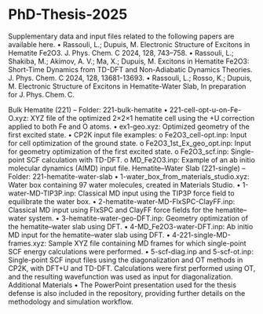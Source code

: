 # PhD-Thesis-2025
Supplementary data and input files related to the following papers are available here.
•	Rassouli, L.; Dupuis, M. Electronic Structure of Excitons in Hematite Fe2O3. J. Phys. Chem. C 2024, 128, 743–758.
•	Rassouli, L.; Shakiba, M.; Akimov, A. V.; Ma, X.; Dupuis, M. Excitons in Hematite Fe2O3: Short-Time Dynamics from TD-DFT and Non-Adiabatic Dynamics Theories. J. Phys. Chem. C 2024, 128, 13681-13693.
•	Rassouli, L.; Rosso, K.; Dupuis, M. Electronic Structure of Excitons in Hematite-Water Slab, In preparation for J. Phys. Chem. C.

Bulk Hematite (221) – Folder: 221-bulk-hematite
•	221-cell-opt-u-on-Fe-O.xyz: XYZ file of the optimized 2×2×1 hematite cell using the +U correction applied to both Fe and O atoms.
•	ex1-geo.xyz: Optimized geometry of the first excited state.
•	CP2K input file examples:
o	Fe2O3_cell-opt.inp: Input for cell optimization of the ground state.
o	Fe2O3_1st_Ex_geo_opt.inp: Input for geometry optimization of the first excited state.
o	Fe2O3_scf.inp: Single-point SCF calculation with TD-DFT.
o	MD_Fe2O3.inp: Example of an ab initio molecular dynamics (AIMD) input file.
Hematite–Water Slab (221-single) – Folder: 221-hematite-water-slab
•	1-water_box_from_materials_studio.xyz: Water box containing 97 water molecules, created in Materials Studio.
•	1-water-MD-TIP3P.inp: Classical MD input using the TIP3P force field to equilibrate the water box.
•	2-hematite-water-MD-FlxSPC-ClayFF.inp: Classical MD input using FlxSPC and ClayFF force fields for the hematite–water system.
•	3-hematite-water-geo-DFT.inp: Geometry optimization of the hematite–water slab using DFT.
•	4-MD_Fe2O3-water-DFT.inp: Ab initio MD input for the hematite–water slab using DFT.
•	4-221-single-MD-frames.xyz: Sample XYZ file containing MD frames for which single-point SCF energy calculations were performed.
•	5-scf-diag.inp and 5-scf-ot.inp: Single-point SCF input files using the diagonalization and OT methods in CP2K, with DFT+U and TD-DFT. Calculations were first performed using OT, and the resulting wavefunction was used as input for diagonalization.
Additional Materials
•	The PowerPoint presentation used for the thesis defense is also included in the repository, providing further details on the methodology and simulation workflow.

